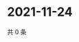 # 2021-11-24

共 0 条

<!-- BEGIN WEIBO -->
<!-- 最后更新时间 Wed Nov 24 2021 21:20:53 GMT+0800 (China Standard Time) -->

<!-- END WEIBO -->
